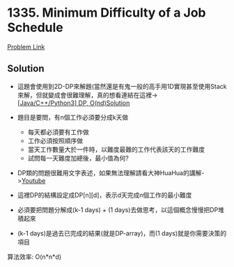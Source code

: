 # 1335. Minimum Difficulty of a Job Schedule

[Problem Link](https://leetcode.com/problems/minimum-difficulty-of-a-job-schedule/)

## Solution

* 這題會使用到2D-DP來解題(當然還是有鬼一般的高手用1D實現甚至使用Stack來解，但就變成會很難理解，真的想看連結在這裡-><br>[[Java/C++/Python3] DP, O(nd)Solution](https://leetcode.com/problems/minimum-difficulty-of-a-job-schedule/discuss/490316/JavaC%2B%2BPython3-DP-O(nd)-Solution)

* 題目是要問，有n個工作必須要分成k天做
  - 每天都必須要有工作做
  - 工作必須按照順序做
  - 當天工作數量大於一件時，以難度最難的工作代表該天的工作難度
  - 試問每一天難度加總後，最小值為何?

* DP類的問題很難用文字表述，如果無法理解請看大神HuaHua的講解->[Youtube](https://www.youtube.com/watch?v=eRBpfoWujQM)
* 這裡DP的結構設定成DP[n][d]，表示d天完成n個工作的最小難度
* 必須要把問題分解成(k-1 days) + (1 days)去做思考，以這個概念慢慢把DP堆積起來
* (k-1 days)是過去已完成的結果(就是DP-array)，而(1 days)就是你需要決策的項目

算法效率: O(n\*n\*d)<br>
